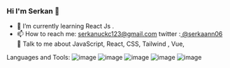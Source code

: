 ### Hi I'm Serkan  👋




- 🌱 I’m currently learning React Js .
- 📫 How to reach me: serkanuckc123@gmail.com twitter :[ @serkaann06](https://twitter.com/serkaann06)
💬 Talk to me about JavaScript, React, CSS, Tailwind , Vue, 

Languages and Tools:
![image](https://user-images.githubusercontent.com/98692987/183293290-5256d384-9253-4957-854c-933394a9d98f.png)
![image](https://user-images.githubusercontent.com/98692987/183293401-f2518e66-655d-47fb-942c-b2bf39c8c805.png)
![image](https://user-images.githubusercontent.com/98692987/183293321-e9cd5568-50ff-4279-9622-46918fee0cc3.png)
![image](https://user-images.githubusercontent.com/98692987/183293334-20b7cae8-8124-459c-ad00-74fa614e0168.png)
![image](https://user-images.githubusercontent.com/98692987/183293365-4c36f9c1-f906-452c-965c-410454ab828b.png)
